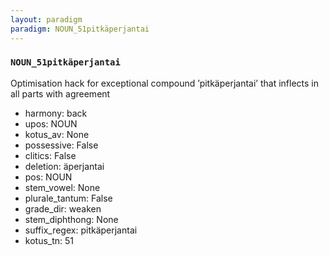 ```yaml
---
layout: paradigm
paradigm: NOUN_51pitkäperjantai
---
```

### ` NOUN_51pitkäperjantai `

Optimisation hack for exceptional compound ’pitkäperjantai’ that inflects in all parts with agreement
* harmony: back
* upos: NOUN
* kotus_av: None
* possessive: False
* clitics: False
* deletion: äperjantai
* pos: NOUN
* stem_vowel: None
* plurale_tantum: False
* grade_dir: weaken
* stem_diphthong: None
* suffix_regex: pitkäperjantai
* kotus_tn: 51
